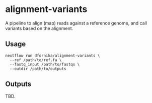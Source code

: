 # alignment-variants

A pipeline to align (map) reads against a reference genome, and call variants based on the alignment.

## Usage

```
nextflow run dfornika/alignment-variants \
  --ref /path/to/ref.fa \
  --fastq_input /path/to/fastqs \
  --outdir /path/to/outputs
```

## Outputs

TBD.

